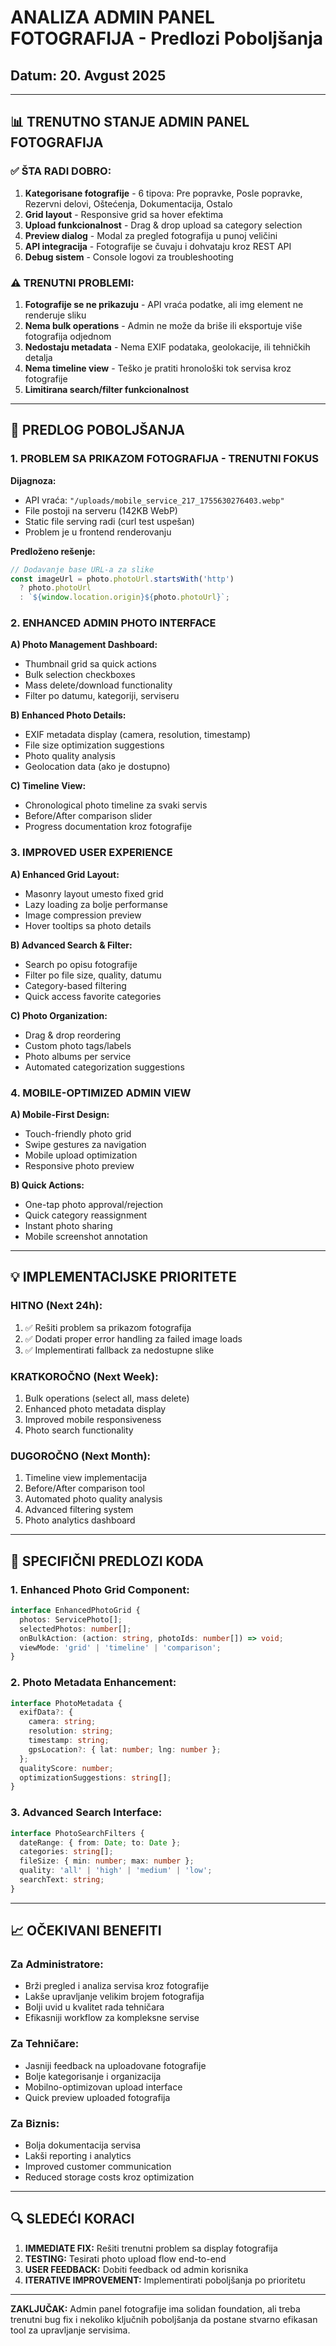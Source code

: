 # ANALIZA ADMIN PANEL FOTOGRAFIJA - Predlozi Poboljšanja
## Datum: 20. Avgust 2025

---

## 📊 TRENUTNO STANJE ADMIN PANEL FOTOGRAFIJA

### ✅ ŠTA RADI DOBRO:
1. **Kategorisane fotografije** - 6 tipova: Pre popravke, Posle popravke, Rezervni delovi, Oštećenja, Dokumentacija, Ostalo
2. **Grid layout** - Responsive grid sa hover efektima
3. **Upload funkcionalnost** - Drag & drop upload sa category selection
4. **Preview dialog** - Modal za pregled fotografija u punoj veličini
5. **API integracija** - Fotografije se čuvaju i dohvataju kroz REST API
6. **Debug sistem** - Console logovi za troubleshooting

### ⚠️ TRENUTNI PROBLEMI:
1. **Fotografije se ne prikazuju** - API vraća podatke, ali img element ne renderuje sliku
2. **Nema bulk operations** - Admin ne može da briše ili eksportuje više fotografija odjednom
3. **Nedostaju metadata** - Nema EXIF podataka, geolokacije, ili tehničkih detalja
4. **Nema timeline view** - Teško je pratiti hronološki tok servisa kroz fotografije
5. **Limitirana search/filter funkcionalnost**

---

## 🔧 PREDLOG POBOLJŠANJA

### 1. **PROBLEM SA PRIKAZOM FOTOGRAFIJA - TRENUTNI FOKUS**

**Dijagnoza:**
- API vraća: `"/uploads/mobile_service_217_1755630276403.webp"`
- File postoji na serveru (142KB WebP)
- Static file serving radi (curl test uspešan)
- Problem je u frontend renderovanju

**Predloženo rešenje:**
```javascript
// Dodavanje base URL-a za slike
const imageUrl = photo.photoUrl.startsWith('http') 
  ? photo.photoUrl 
  : `${window.location.origin}${photo.photoUrl}`;
```

### 2. **ENHANCED ADMIN PHOTO INTERFACE**

**A) Photo Management Dashboard:**
- Thumbnail grid sa quick actions
- Bulk selection checkboxes
- Mass delete/download functionality
- Filter po datumu, kategoriji, serviseru

**B) Enhanced Photo Details:**
- EXIF metadata display (camera, resolution, timestamp)
- File size optimization suggestions
- Photo quality analysis
- Geolocation data (ako je dostupno)

**C) Timeline View:**
- Chronological photo timeline za svaki servis
- Before/After comparison slider
- Progress documentation kroz fotografije

### 3. **IMPROVED USER EXPERIENCE**

**A) Enhanced Grid Layout:**
- Masonry layout umesto fixed grid
- Lazy loading za bolje performanse
- Image compression preview
- Hover tooltips sa photo details

**B) Advanced Search & Filter:**
- Search po opisu fotografije
- Filter po file size, quality, datumu
- Category-based filtering
- Quick access favorite categories

**C) Photo Organization:**
- Drag & drop reordering
- Custom photo tags/labels
- Photo albums per service
- Automated categorization suggestions

### 4. **MOBILE-OPTIMIZED ADMIN VIEW**

**A) Mobile-First Design:**
- Touch-friendly photo grid
- Swipe gestures za navigation
- Mobile upload optimization
- Responsive photo preview

**B) Quick Actions:**
- One-tap photo approval/rejection
- Quick category reassignment
- Instant photo sharing
- Mobile screenshot annotation

---

## 💡 IMPLEMENTACIJSKE PRIORITETE

### **HITNO (Next 24h):**
1. ✅ Rešiti problem sa prikazom fotografija
2. ✅ Dodati proper error handling za failed image loads
3. ✅ Implementirati fallback za nedostupne slike

### **KRATKOROČNO (Next Week):**
1. Bulk operations (select all, mass delete)
2. Enhanced photo metadata display
3. Improved mobile responsiveness
4. Photo search functionality

### **DUGOROČNO (Next Month):**
1. Timeline view implementacija
2. Before/After comparison tool
3. Automated photo quality analysis
4. Advanced filtering system
5. Photo analytics dashboard

---

## 🎯 SPECIFIČNI PREDLOZI KODA

### 1. **Enhanced Photo Grid Component:**
```typescript
interface EnhancedPhotoGrid {
  photos: ServicePhoto[];
  selectedPhotos: number[];
  onBulkAction: (action: string, photoIds: number[]) => void;
  viewMode: 'grid' | 'timeline' | 'comparison';
}
```

### 2. **Photo Metadata Enhancement:**
```typescript
interface PhotoMetadata {
  exifData?: {
    camera: string;
    resolution: string;
    timestamp: string;
    gpsLocation?: { lat: number; lng: number };
  };
  qualityScore: number;
  optimizationSuggestions: string[];
}
```

### 3. **Advanced Search Interface:**
```typescript
interface PhotoSearchFilters {
  dateRange: { from: Date; to: Date };
  categories: string[];
  fileSize: { min: number; max: number };
  quality: 'all' | 'high' | 'medium' | 'low';
  searchText: string;
}
```

---

## 📈 OČEKIVANI BENEFITI

### **Za Administratore:**
- Brži pregled i analiza servisa kroz fotografije
- Lakše upravljanje velikim brojem fotografija
- Bolji uvid u kvalitet rada tehničara
- Efikasniji workflow za kompleksne servise

### **Za Tehničare:**
- Jasniji feedback na uploadovane fotografije
- Bolje kategorisanje i organizacija
- Mobilno-optimizovan upload interface
- Quick preview uploaded fotografija

### **Za Biznis:**
- Bolja dokumentacija servisa
- Lakši reporting i analytics
- Improved customer communication
- Reduced storage costs kroz optimization

---

## 🔍 SLEDEĆI KORACI

1. **IMMEDIATE FIX:** Rešiti trenutni problem sa display fotografija
2. **TESTING:** Tesirati photo upload flow end-to-end
3. **USER FEEDBACK:** Dobiti feedback od admin korisnika
4. **ITERATIVE IMPROVEMENT:** Implementirati poboljšanja po prioritetu

---

**ZAKLJUČAK:** Admin panel fotografije ima solidan foundation, ali treba trenutni bug fix i nekoliko ključnih poboljšanja da postane stvarno efikasan tool za upravljanje servisima.